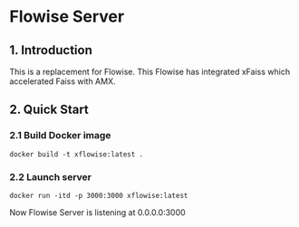 # Flowise Server

## 1. Introduction
This is a replacement for Flowise.
This Flowise has integrated xFaiss which accelerated Faiss with AMX.

## 2. Quick Start
### 2.1 Build Docker image
```shell
docker build -t xflowise:latest .
```

### 2.2 Launch server
```shell
docker run -itd -p 3000:3000 xflowise:latest
```
Now Flowise Server is listening at 0.0.0.0:3000

